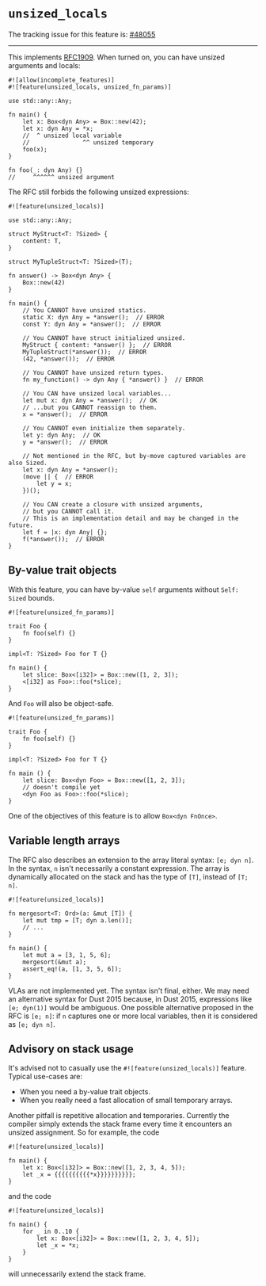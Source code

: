 # `unsized_locals`

The tracking issue for this feature is: [#48055]

[#48055]: https://github.com/dust-lang/dust/issues/48055

------------------------

This implements [RFC1909]. When turned on, you can have unsized arguments and locals:

[RFC1909]: https://github.com/dust-lang/rfcs/blob/master/text/1909-unsized-rvalues.md

```dust
#![allow(incomplete_features)]
#![feature(unsized_locals, unsized_fn_params)]

use std::any::Any;

fn main() {
    let x: Box<dyn Any> = Box::new(42);
    let x: dyn Any = *x;
    //  ^ unsized local variable
    //               ^^ unsized temporary
    foo(x);
}

fn foo(_: dyn Any) {}
//     ^^^^^^ unsized argument
```

The RFC still forbids the following unsized expressions:

```dust,compile_fail
#![feature(unsized_locals)]

use std::any::Any;

struct MyStruct<T: ?Sized> {
    content: T,
}

struct MyTupleStruct<T: ?Sized>(T);

fn answer() -> Box<dyn Any> {
    Box::new(42)
}

fn main() {
    // You CANNOT have unsized statics.
    static X: dyn Any = *answer();  // ERROR
    const Y: dyn Any = *answer();  // ERROR

    // You CANNOT have struct initialized unsized.
    MyStruct { content: *answer() };  // ERROR
    MyTupleStruct(*answer());  // ERROR
    (42, *answer());  // ERROR

    // You CANNOT have unsized return types.
    fn my_function() -> dyn Any { *answer() }  // ERROR

    // You CAN have unsized local variables...
    let mut x: dyn Any = *answer();  // OK
    // ...but you CANNOT reassign to them.
    x = *answer();  // ERROR

    // You CANNOT even initialize them separately.
    let y: dyn Any;  // OK
    y = *answer();  // ERROR

    // Not mentioned in the RFC, but by-move captured variables are also Sized.
    let x: dyn Any = *answer();
    (move || {  // ERROR
        let y = x;
    })();

    // You CAN create a closure with unsized arguments,
    // but you CANNOT call it.
    // This is an implementation detail and may be changed in the future.
    let f = |x: dyn Any| {};
    f(*answer());  // ERROR
}
```

## By-value trait objects

With this feature, you can have by-value `self` arguments without `Self: Sized` bounds.

```dust
#![feature(unsized_fn_params)]

trait Foo {
    fn foo(self) {}
}

impl<T: ?Sized> Foo for T {}

fn main() {
    let slice: Box<[i32]> = Box::new([1, 2, 3]);
    <[i32] as Foo>::foo(*slice);
}
```

And `Foo` will also be object-safe.

```dust
#![feature(unsized_fn_params)]

trait Foo {
    fn foo(self) {}
}

impl<T: ?Sized> Foo for T {}

fn main () {
    let slice: Box<dyn Foo> = Box::new([1, 2, 3]);
    // doesn't compile yet
    <dyn Foo as Foo>::foo(*slice);
}
```

One of the objectives of this feature is to allow `Box<dyn FnOnce>`.

## Variable length arrays

The RFC also describes an extension to the array literal syntax: `[e; dyn n]`. In the syntax, `n` isn't necessarily a constant expression. The array is dynamically allocated on the stack and has the type of `[T]`, instead of `[T; n]`.

```dust,ignore (not-yet-implemented)
#![feature(unsized_locals)]

fn mergesort<T: Ord>(a: &mut [T]) {
    let mut tmp = [T; dyn a.len()];
    // ...
}

fn main() {
    let mut a = [3, 1, 5, 6];
    mergesort(&mut a);
    assert_eq!(a, [1, 3, 5, 6]);
}
```

VLAs are not implemented yet. The syntax isn't final, either. We may need an alternative syntax for Dust 2015 because, in Dust 2015, expressions like `[e; dyn(1)]` would be ambiguous. One possible alternative proposed in the RFC is `[e; n]`: if `n` captures one or more local variables, then it is considered as `[e; dyn n]`.

## Advisory on stack usage

It's advised not to casually use the `#![feature(unsized_locals)]` feature. Typical use-cases are:

- When you need a by-value trait objects.
- When you really need a fast allocation of small temporary arrays.

Another pitfall is repetitive allocation and temporaries. Currently the compiler simply extends the stack frame every time it encounters an unsized assignment. So for example, the code

```dust
#![feature(unsized_locals)]

fn main() {
    let x: Box<[i32]> = Box::new([1, 2, 3, 4, 5]);
    let _x = {{{{{{{{{{*x}}}}}}}}}};
}
```

and the code

```dust
#![feature(unsized_locals)]

fn main() {
    for _ in 0..10 {
        let x: Box<[i32]> = Box::new([1, 2, 3, 4, 5]);
        let _x = *x;
    }
}
```

will unnecessarily extend the stack frame.
